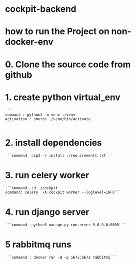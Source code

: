 # cockpit-backend

# how to run the Project on non-docker-env
# 0. Clone the source code from github
# 1. create python virtual_env 
    ```
    command : python3 -m venv ./venv
    activation : source ./venv/bin/activate
    ```
# 2. install dependencies
    ```command: pip3 -r install ./requirements.txt```
# 3. run celery worker
    ```command: cd ./cockpit 
    command: celery  -A cockpit worker --loglevel=INFO```
# 4. run django server
    ```command: python3 manage.py runserver 0.0.0.0:8000```
# 5 rabbitmq runs
    ```command : docker run -d -p 5672:5672 rabbitmq```